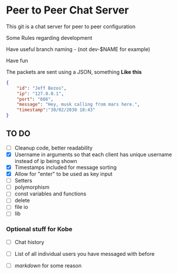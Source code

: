 # Peer to Peer Chat Server

This git is a chat server for peer to peer configuration

Some Rules regarding development 

Have useful branch naming - (not dev-$NAME for example) 

Have fun

The packets are sent using a JSON, something **Like this** 

```json
{
    "id": "Jeff Bezos",
    "ip": "127.0.0.1",
    "port": "666",
    "message": "Hey, musk calling from mars here.",
    "timestamp":"30/02/2030 18:43"
}
```

## TO DO 
- [ ] Cleanup code, better readability
- [x] Username in arguments so that each client has unique username instead of ip being shown
- [x] Timestamps included for message sorting
- [x] Allow for "enter" to be used as key input
- [ ] Setters
- [ ] polymorphism
- [ ] const variables and functions
- [ ] delete
- [ ] file io
- [ ] lib

### Optional stuff for Kobe
- [ ] Chat history
- [ ] List of all individual users you have messaged with before
- [ ] *markdown* for some reason





